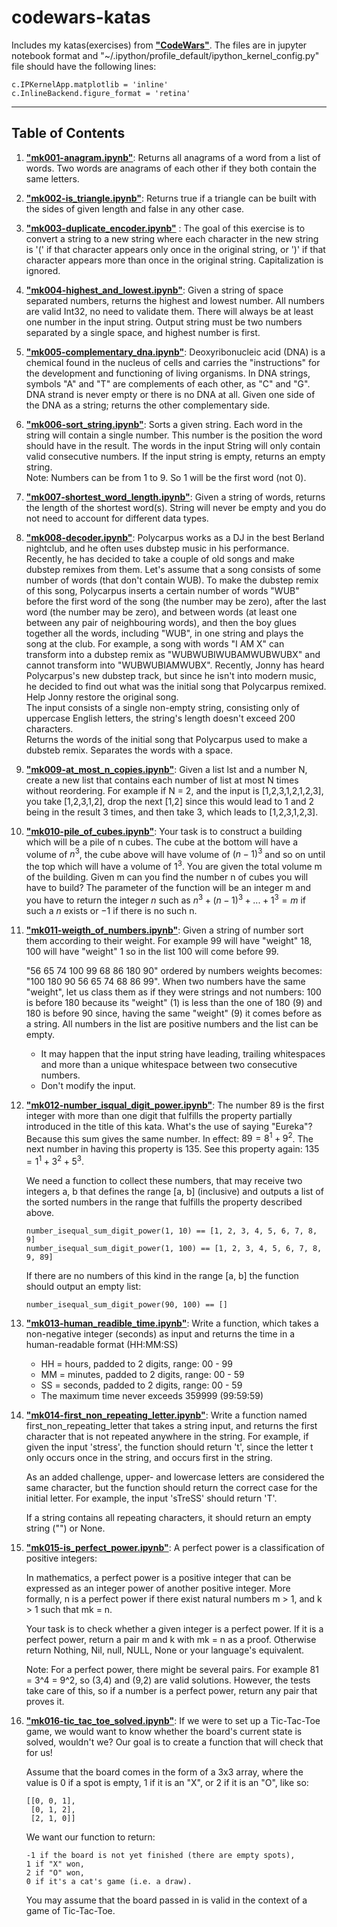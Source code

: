 # codewars-katas

Includes my katas(exercises) from **["CodeWars"](https://www.codewars.com/)**. The files are in jupyter notebook format and "~/.ipython/profile_default/ipython_kernel_config.py" file should have the following lines:

`c.IPKernelApp.matplotlib = 'inline'`  
`c.InlineBackend.figure_format = 'retina'`

---

## Table of Contents

1. **["mk001-anagram.ipynb"](https://github.com/karakose77/codewars-katas/blob/master/mk001-anagram.ipynb)**: Returns all anagrams of a word from a list of words. Two words are anagrams of each other if they both contain the same letters.
2. **["mk002-is_triangle.ipynb"](https://github.com/karakose77/codewars-katas/blob/master/mk002-is_triangle.ipynb)**: Returns true if a triangle can be built with the sides of given length and false in any other case.
3. **["mk003-duplicate_encoder.ipynb"](https://github.com/karakose77/codewars-katas/blob/master/mk003-duplicate_encoder.ipynb)** : The goal of this exercise is to convert a string to a new string where each character in the new string is '(' if that character appears only once in the original string, or ')' if that character appears more than once in the original string. Capitalization is ignored.
4. **["mk004-highest_and_lowest.ipynb"](https://github.com/karakose77/codewars-katas/blob/master/mk004-highest_and_lowest.ipynb)**: Given a string of space separated numbers, returns the highest and lowest number. All numbers are valid Int32, no need to validate them. There will always be at least one number in the input string. Output string must be two numbers separated by a single space, and highest number is first.
5. **["mk005-complementary_dna.ipynb"](https://github.com/karakose77/codewars-katas/blob/master/mk005-complementary_dna.ipynb)**: Deoxyribonucleic acid (DNA) is a chemical found in the nucleus of cells and carries the "instructions" for the development and functioning of living organisms. In DNA strings, symbols "A" and "T" are complements of each other, as "C" and "G". DNA strand is never empty or there is no DNA at all. Given one side of the DNA as a string; returns the other complementary side. 
6. **["mk006-sort_string.ipynb"](https://github.com/karakose77/codewars-katas/blob/master/mk006-sort_string.ipynb)**: Sorts a given string. Each word in the string will contain a single number. This number is the position the word should have in the result. The words in the input String will only contain valid consecutive numbers. If the input string is empty, returns an empty string.     
   Note: Numbers can be from 1 to 9. So 1 will be the first word (not 0).
7. **["mk007-shortest_word_length.ipynb"](https://github.com/karakose77/codewars-katas/blob/master/mk007-shortest_word_length.ipynb)**: Given a string of words, returns the length of the shortest word(s). String will never be empty and you do not need to account for different data types.
8. **["mk008-decoder.ipynb"](https://github.com/karakose77/codewars-katas/blob/master/mk008-decoder.ipynb)**: Polycarpus works as a DJ in the best Berland nightclub, and he often uses dubstep music in his performance. Recently, he has decided to take a couple of old songs and make dubstep remixes from them. Let's assume that a song consists of some number of words (that don't contain WUB). To make the dubstep remix of this song, Polycarpus inserts a certain number of words "WUB" before the first word of the song (the number may be zero), after the last word (the number may be zero), and between words (at least one between any pair of neighbouring words), and then the boy glues together all the words, including "WUB", in one string and plays the song at the club. For example, a song with words "I AM X" can transform into a dubstep remix as "WUBWUBIWUBAMWUBWUBX" and cannot transform into "WUBWUBIAMWUBX". Recently, Jonny has heard Polycarpus's new dubstep track, but since he isn't into modern music, he decided to find out what was the initial song that Polycarpus remixed. Help Jonny restore the original song.   
   The input consists of a single non-empty string, consisting only of uppercase English letters, the string's length doesn't exceed 200 characters.   
   Returns the words of the initial song that Polycarpus used to make a dubsteb remix. Separates the words with a space.
9. **["mk009-at_most_n_copies.ipynb"](https://github.com/karakose77/codewars-katas/blob/master/mk009-at_most_n_copies.ipynb)**: Given a list lst and a number N, create a new list that contains each number of list at most N times without reordering. For example if N = 2, and the input is [1,2,3,1,2,1,2,3], you take [1,2,3,1,2], drop the next [1,2] since this would lead to 1 and 2 being in the result 3 times, and then take 3, which leads to [1,2,3,1,2,3].
10. **["mk010-pile_of_cubes.ipynb"](https://github.com/karakose77/codewars-katas/blob/master/mk010-pile_of_cubes.ipynb)**: Your task is to construct a building which will be a pile of n cubes. The cube at the bottom will have a volume of $n^3$, the cube above will have volume of $(n-1)^3$ and so on until the top which will have a volume of $1^3$. You are given the total volume m of the building. Given m can you find the number n of cubes you will have to build? The parameter of the function will be an integer m and you have to return the integer $n$ such as $n^3 + (n-1)^3 + ... + 1^3 = m$ if such a $n$ exists or $-1$ if there is no such n.
11. **["mk011-weigth_of_numbers.ipynb"](https://github.com/karakose77/codewars-katas/blob/master/mk011-weigth_of_numbers.ipynb)**: Given a string of number sort them according to their weight. For example 99 will have "weight" 18, 100 will have "weight" 1 so in the list 100 will come before 99.
    
    "56 65 74 100 99 68 86 180 90" ordered by numbers weights becomes: "100 180 90 56 65 74 68 86 99". When two numbers have the same "weight", let us class them as if they were strings and not numbers: 100 is before 180 because its "weight" (1) is less than the one of 180 (9) and 180 is before 90 since, having the same "weight" (9) it comes before as a string. All numbers in the list are positive numbers and the list can be empty.
    
    * It may happen that the input string have leading, trailing whitespaces and more than a unique whitespace between two consecutive numbers.
    * Don't modify the input.
12. **["mk012-number_isqual_digit_power.ipynb"](https://github.com/karakose77/codewars-katas/blob/master/mk012-number_isqual_digit_power.ipynb)**: The number $89$ is the first integer with more than one digit that fulfills the property partially introduced in the title of this kata. What's the use of saying "Eureka"? Because this sum gives the same number. In effect: $89 = 8^1 + 9^2$. The next number in having this property is $135$. See this property again: $135 = 1^1 + 3^2 + 5^3$.

    We need a function to collect these numbers, that may receive two integers a, b that defines the range [a, b] (inclusive) and outputs a list of the sorted numbers in the range that fulfills the property described above.

    `number_isequal_sum_digit_power(1, 10) == [1, 2, 3, 4, 5, 6, 7, 8, 9]`  
    `number_isequal_sum_digit_power(1, 100) == [1, 2, 3, 4, 5, 6, 7, 8, 9, 89]` 

    If there are no numbers of this kind in the range [a, b] the function should output an empty list:  

    `number_isequal_sum_digit_power(90, 100) == []`
13. **["mk013-human_readible_time.ipynb"](https://github.com/karakose77/codewars-katas/blob/master/mk013-human_readible_time.ipynb)**: Write a function, which takes a non-negative integer (seconds) as input and returns the time in a human-readable format (HH:MM:SS)

    * HH = hours, padded to 2 digits, range: 00 - 99  
    * MM = minutes, padded to 2 digits, range: 00 - 59 
    * SS = seconds, padded to 2 digits, range: 00 - 59
    * The maximum time never exceeds 359999 (99:59:59)
14. **["mk014-first_non_repeating_letter.ipynb"](https://github.com/karakose77/codewars-katas/blob/master/mk014-first_non_repeating_letter.ipynb)**: Write a function named first_non_repeating_letter that takes a string input, and returns the first character that is not repeated anywhere in the string. For example, if given the input 'stress', the function should return 't', since the letter t only occurs once in the string, and occurs first in the string.

    As an added challenge, upper- and lowercase letters are         considered the same character, but the function should return the correct case for the initial letter. For example, the input 'sTreSS' should return 'T'.
    
    If a string contains all repeating characters, it should return an empty string ("") or None.

15. **["mk015-is_perfect_power.ipynb"](https://github.com/karakose77/codewars-katas/blob/master/mk015-is_perfect_power.ipynb)**: A perfect power is a classification of positive integers:

    In mathematics, a perfect power is a positive integer that can     be expressed as an integer power of another positive integer.      More formally, n is a perfect power if there exist natural         numbers m > 1, and k > 1 such that mk = n.
    
    Your task is to check whether a given integer is a
    perfect power. If it is a perfect power, return a
    pair m and k with mk = n as a proof. Otherwise return
    Nothing, Nil, null, NULL, None or your language's
    equivalent.
    
    Note: For a perfect power, there might be several
    pairs. For example 81 = 3^4 = 9^2, so (3,4) and (9,2)
    are valid solutions. However, the tests take care of
    this, so if a number is a perfect power, return any
    pair that proves it.
    
15. **["mk016-tic_tac_toe_solved.ipynb"](https://github.com/karakose77/codewars-katas/blob/master/mk016-tic_tac_toe_solved.ipynb)**: If we were to set up a Tic-Tac-Toe game, we would want to know whether the board's current state is solved, wouldn't we? Our goal is to create a function that will check that for us!

    Assume that the board comes in the form of a 3x3
    array, where the value is 0 if a spot is empty, 1 if
    it is an "X", or 2 if it is an "O", like so:
    ```
    [[0, 0, 1],
     [0, 1, 2],
     [2, 1, 0]]
    ```
    We want our function to return:
    ```
    -1 if the board is not yet finished (there are empty spots),
    1 if "X" won,
    2 if "O" won,
    0 if it's a cat's game (i.e. a draw).
    ```
     You may assume that the board passed in is valid in the context of a game of Tic-Tac-Toe.